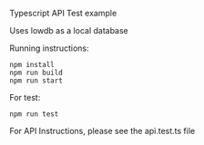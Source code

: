 Typescript API Test example

 Uses lowdb as a local database

 Running instructions:

	npm install
	npm run build
	npm run start

 For test:

	npm run test


 For API Instructions, please see the api.test.ts file
